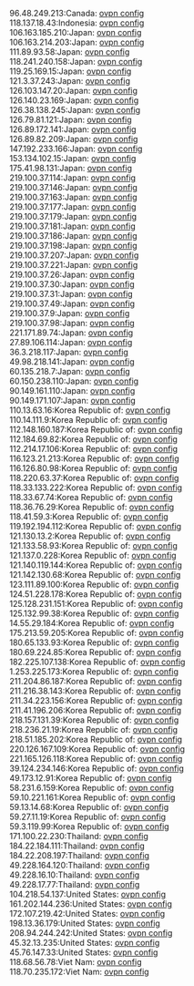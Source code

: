 96.48.249.213:Canada: [ovpn config](vpn/96_48_249_213.ovpn)  
118.137.18.43:Indonesia: [ovpn config](vpn/118_137_18_43.ovpn)  
106.163.185.210:Japan: [ovpn config](vpn/106_163_185_210.ovpn)  
106.163.214.203:Japan: [ovpn config](vpn/106_163_214_203.ovpn)  
111.89.93.58:Japan: [ovpn config](vpn/111_89_93_58.ovpn)  
118.241.240.158:Japan: [ovpn config](vpn/118_241_240_158.ovpn)  
119.25.169.15:Japan: [ovpn config](vpn/119_25_169_15.ovpn)  
121.3.37.243:Japan: [ovpn config](vpn/121_3_37_243.ovpn)  
126.103.147.20:Japan: [ovpn config](vpn/126_103_147_20.ovpn)  
126.140.23.169:Japan: [ovpn config](vpn/126_140_23_169.ovpn)  
126.38.138.245:Japan: [ovpn config](vpn/126_38_138_245.ovpn)  
126.79.81.121:Japan: [ovpn config](vpn/126_79_81_121.ovpn)  
126.89.172.141:Japan: [ovpn config](vpn/126_89_172_141.ovpn)  
126.89.82.209:Japan: [ovpn config](vpn/126_89_82_209.ovpn)  
147.192.233.166:Japan: [ovpn config](vpn/147_192_233_166.ovpn)  
153.134.102.15:Japan: [ovpn config](vpn/153_134_102_15.ovpn)  
175.41.98.131:Japan: [ovpn config](vpn/175_41_98_131.ovpn)  
219.100.37.114:Japan: [ovpn config](vpn/219_100_37_114.ovpn)  
219.100.37.146:Japan: [ovpn config](vpn/219_100_37_146.ovpn)  
219.100.37.163:Japan: [ovpn config](vpn/219_100_37_163.ovpn)  
219.100.37.177:Japan: [ovpn config](vpn/219_100_37_177.ovpn)  
219.100.37.179:Japan: [ovpn config](vpn/219_100_37_179.ovpn)  
219.100.37.181:Japan: [ovpn config](vpn/219_100_37_181.ovpn)  
219.100.37.186:Japan: [ovpn config](vpn/219_100_37_186.ovpn)  
219.100.37.198:Japan: [ovpn config](vpn/219_100_37_198.ovpn)  
219.100.37.207:Japan: [ovpn config](vpn/219_100_37_207.ovpn)  
219.100.37.221:Japan: [ovpn config](vpn/219_100_37_221.ovpn)  
219.100.37.26:Japan: [ovpn config](vpn/219_100_37_26.ovpn)  
219.100.37.30:Japan: [ovpn config](vpn/219_100_37_30.ovpn)  
219.100.37.31:Japan: [ovpn config](vpn/219_100_37_31.ovpn)  
219.100.37.49:Japan: [ovpn config](vpn/219_100_37_49.ovpn)  
219.100.37.9:Japan: [ovpn config](vpn/219_100_37_9.ovpn)  
219.100.37.98:Japan: [ovpn config](vpn/219_100_37_98.ovpn)  
221.171.89.74:Japan: [ovpn config](vpn/221_171_89_74.ovpn)  
27.89.106.114:Japan: [ovpn config](vpn/27_89_106_114.ovpn)  
36.3.218.117:Japan: [ovpn config](vpn/36_3_218_117.ovpn)  
49.98.218.141:Japan: [ovpn config](vpn/49_98_218_141.ovpn)  
60.135.218.7:Japan: [ovpn config](vpn/60_135_218_7.ovpn)  
60.150.238.110:Japan: [ovpn config](vpn/60_150_238_110.ovpn)  
90.149.161.110:Japan: [ovpn config](vpn/90_149_161_110.ovpn)  
90.149.171.107:Japan: [ovpn config](vpn/90_149_171_107.ovpn)  
110.13.63.16:Korea Republic of: [ovpn config](vpn/110_13_63_16.ovpn)  
110.14.111.9:Korea Republic of: [ovpn config](vpn/110_14_111_9.ovpn)  
112.148.160.187:Korea Republic of: [ovpn config](vpn/112_148_160_187.ovpn)  
112.184.69.82:Korea Republic of: [ovpn config](vpn/112_184_69_82.ovpn)  
112.214.17.106:Korea Republic of: [ovpn config](vpn/112_214_17_106.ovpn)  
116.123.21.213:Korea Republic of: [ovpn config](vpn/116_123_21_213.ovpn)  
116.126.80.98:Korea Republic of: [ovpn config](vpn/116_126_80_98.ovpn)  
118.220.63.37:Korea Republic of: [ovpn config](vpn/118_220_63_37.ovpn)  
118.33.133.222:Korea Republic of: [ovpn config](vpn/118_33_133_222.ovpn)  
118.33.67.74:Korea Republic of: [ovpn config](vpn/118_33_67_74.ovpn)  
118.36.76.29:Korea Republic of: [ovpn config](vpn/118_36_76_29.ovpn)  
118.41.59.3:Korea Republic of: [ovpn config](vpn/118_41_59_3.ovpn)  
119.192.194.112:Korea Republic of: [ovpn config](vpn/119_192_194_112.ovpn)  
121.130.13.2:Korea Republic of: [ovpn config](vpn/121_130_13_2.ovpn)  
121.133.58.93:Korea Republic of: [ovpn config](vpn/121_133_58_93.ovpn)  
121.137.0.228:Korea Republic of: [ovpn config](vpn/121_137_0_228.ovpn)  
121.140.119.144:Korea Republic of: [ovpn config](vpn/121_140_119_144.ovpn)  
121.142.130.68:Korea Republic of: [ovpn config](vpn/121_142_130_68.ovpn)  
123.111.89.100:Korea Republic of: [ovpn config](vpn/123_111_89_100.ovpn)  
124.51.228.178:Korea Republic of: [ovpn config](vpn/124_51_228_178.ovpn)  
125.128.231.151:Korea Republic of: [ovpn config](vpn/125_128_231_151.ovpn)  
125.132.99.38:Korea Republic of: [ovpn config](vpn/125_132_99_38.ovpn)  
14.55.29.184:Korea Republic of: [ovpn config](vpn/14_55_29_184.ovpn)  
175.213.59.205:Korea Republic of: [ovpn config](vpn/175_213_59_205.ovpn)  
180.65.133.93:Korea Republic of: [ovpn config](vpn/180_65_133_93.ovpn)  
180.69.224.85:Korea Republic of: [ovpn config](vpn/180_69_224_85.ovpn)  
182.225.107.138:Korea Republic of: [ovpn config](vpn/182_225_107_138.ovpn)  
1.253.225.173:Korea Republic of: [ovpn config](vpn/1_253_225_173.ovpn)  
211.204.86.187:Korea Republic of: [ovpn config](vpn/211_204_86_187.ovpn)  
211.216.38.143:Korea Republic of: [ovpn config](vpn/211_216_38_143.ovpn)  
211.34.223.156:Korea Republic of: [ovpn config](vpn/211_34_223_156.ovpn)  
211.41.196.206:Korea Republic of: [ovpn config](vpn/211_41_196_206.ovpn)  
218.157.131.39:Korea Republic of: [ovpn config](vpn/218_157_131_39.ovpn)  
218.236.21.19:Korea Republic of: [ovpn config](vpn/218_236_21_19.ovpn)  
218.51.185.202:Korea Republic of: [ovpn config](vpn/218_51_185_202.ovpn)  
220.126.167.109:Korea Republic of: [ovpn config](vpn/220_126_167_109.ovpn)  
221.165.126.118:Korea Republic of: [ovpn config](vpn/221_165_126_118.ovpn)  
39.124.234.146:Korea Republic of: [ovpn config](vpn/39_124_234_146.ovpn)  
49.173.12.91:Korea Republic of: [ovpn config](vpn/49_173_12_91.ovpn)  
58.231.6.159:Korea Republic of: [ovpn config](vpn/58_231_6_159.ovpn)  
59.10.221.161:Korea Republic of: [ovpn config](vpn/59_10_221_161.ovpn)  
59.13.14.68:Korea Republic of: [ovpn config](vpn/59_13_14_68.ovpn)  
59.27.11.19:Korea Republic of: [ovpn config](vpn/59_27_11_19.ovpn)  
59.3.119.99:Korea Republic of: [ovpn config](vpn/59_3_119_99.ovpn)  
171.100.22.230:Thailand: [ovpn config](vpn/171_100_22_230.ovpn)  
184.22.184.111:Thailand: [ovpn config](vpn/184_22_184_111.ovpn)  
184.22.208.197:Thailand: [ovpn config](vpn/184_22_208_197.ovpn)  
49.228.164.120:Thailand: [ovpn config](vpn/49_228_164_120.ovpn)  
49.228.16.10:Thailand: [ovpn config](vpn/49_228_16_10.ovpn)  
49.228.17.77:Thailand: [ovpn config](vpn/49_228_17_77.ovpn)  
104.218.54.137:United States: [ovpn config](vpn/104_218_54_137.ovpn)  
161.202.144.236:United States: [ovpn config](vpn/161_202_144_236.ovpn)  
172.107.219.42:United States: [ovpn config](vpn/172_107_219_42.ovpn)  
198.13.36.179:United States: [ovpn config](vpn/198_13_36_179.ovpn)  
208.94.244.242:United States: [ovpn config](vpn/208_94_244_242.ovpn)  
45.32.13.235:United States: [ovpn config](vpn/45_32_13_235.ovpn)  
45.76.147.33:United States: [ovpn config](vpn/45_76_147_33.ovpn)  
118.68.56.78:Viet Nam: [ovpn config](vpn/118_68_56_78.ovpn)  
118.70.235.172:Viet Nam: [ovpn config](vpn/118_70_235_172.ovpn)  
